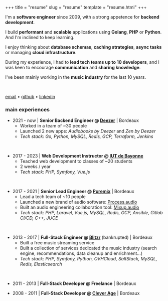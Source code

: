 +++
title = "resume"
slug = "resume"
template = "resume.html"
+++

<section>

I'm a **software engineer** since 2009, with a strong appetence for **backend development**.

I build **performant** and **scalable** applications using **Golang**, **PHP** or **Python**. And I'm inclined to keep learning.

I enjoy thinking about **database schemas**, **caching strategies**, **async tasks** or managing **cloud infrastructure**.

During my experience, I had to **lead tech teams up to 10 developers**, and I was keen to encourage **communication** and **sharing knowledge**.

I've been mainly working in the **music industry** for the last 10 years.

<br/>

<a href="mailto:xgodart@gmail.com">email</a> &#x2022; [github](https://github.com/xaviergodart) &#x2022; [linkedin](https://www.linkedin.com/in/xaviergodart/)

</section>

<section>

### main experiences

  - 2021 - now | **Senior Backend Engineer @ [Deezer](https://www.deezer.com)** | Bordeaux
    - Worked in a team of ~30 people
    - Launched 2 new apps: *Audiobooks by Deezer* and *Zen by Deezer*
    - *Tech stack: Go, Python, MySQL, Redis, GCP, Terraform, Jenkins*

<br/>

  - 2017 - 2023 | **Web Development Instructor @ [IUT de Bayonne](https://www.iutbayonne.univ-pau.fr/but/informatique)**
    - Teached web development to classes of ~20 students
    - 2 weeks / year
    - *Tech stack: PHP, Symfony, Vue.js*

<br/>

  - 2017 - 2021 | **Senior Lead Engineer @ [Puremix](https://puremix.net/)** | Bordeaux
    - Lead a tech team of ~10 people
    - Launched a new brand of audio software: [Process.audio](https://process.audio/)
    - Built an audio engineering collaboration tool: [Mixup.audio](https://mixup.audio)
    - *Tech stack: PHP, Laravel, Vue.js, MySQL, Redis, GCP, Ansible, Gitlab CI/CD, C++, JUCE*

<br/>

  - 2013 - 2017 | **Full-Stack Engineer @ [Blitzr](https://www.bpifrance.fr/nos-actualites/la-plateforme-blitzr-plus-que-du-streaming-musical)** (bankrupted) | Bordeaux
    - Built a free music streaming service
    - Built a collection of services dedicated the music industry (search engine, recommendations, data cleanup and enrichment...)
    - *Tech stack: PHP, Symfony, Python, OVHCloud, SaltStack, MySQL, Redis, Elasticsearch*

<br/>

  - 2011 - 2013 | **Full-Stack Developer @ Freelance** | Bordeaux

  - 2008 - 2011 | **Full-Stack Developer @ [Clever Age](https://www.clever-age.com/)** | Bordeaux


</section>